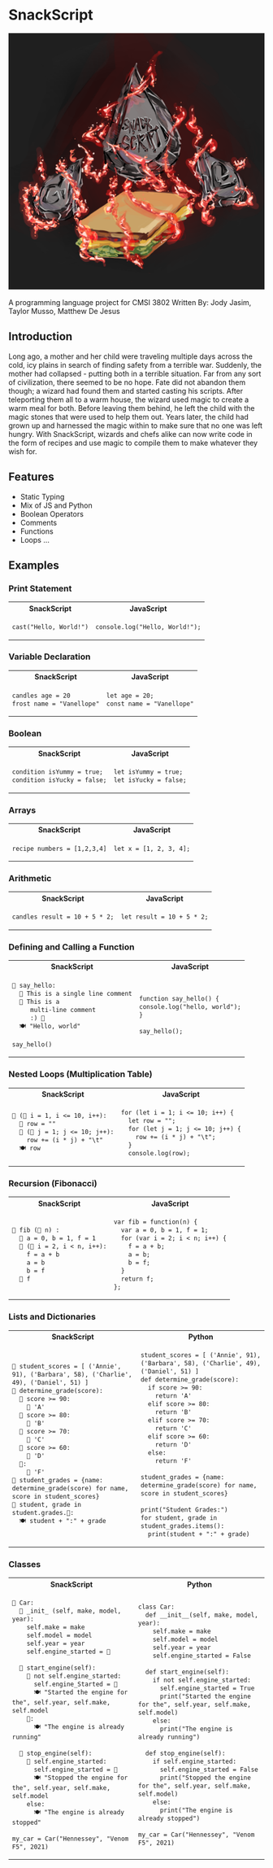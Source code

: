 # SnackScript

![logo](https://github.com/Jjasim1/SnackScript/blob/main/docs/logo.png)

A programming language project for CMSI 3802
Written By: Jody Jasim, Taylor Musso, Matthew De Jesus 

## Introduction
Long ago, a mother and her child were traveling multiple days across the cold, icy plains in search of finding safety from a terrible war. Suddenly, the mother had collapsed - putting both in a terrible situation. Far from any sort of civilization, there seemed to be no hope. Fate did not abandon them though; a wizard had found them and started casting his scripts. After teleporting them all to a warm house, the wizard used magic to create a warm meal for both. Before leaving them behind, he left the child with the magic stones that were used to help them out. Years later, the child had grown up and harnessed the magic within to make sure that no one was left hungry. With SnackScript, wizards and chefs alike can now write code in the form of recipes and use magic to compile them to make whatever they wish for. 

## Features
- Static Typing
- Mix of JS and Python
- Boolean Operators
- Comments
- Functions
- Loops
...

## Examples

### Print Statement

<table>
<tr> <th>SnackScript</th><th>JavaScript</th><tr>
</tr>
<td>

```SnackScript
cast("Hello, World!")
```

</td>

<td>

```
console.log("Hello, World!");
```

</td>
</table>

### Variable Declaration

<table>
<tr> <th>SnackScript</th><th>JavaScript</th><tr>
</tr>
<td>

```SnackScript
candles age = 20
frost name = "Vanellope"
```

</td>

<td>

```
let age = 20;
const name = "Vanellope"
```

</td>
</table>

### Boolean

<table>
<tr> <th>SnackScript</th><th>JavaScript</th><tr>
</tr>
<td>

```SnackScript
condition isYummy = true;
condition isYucky = false;
```

</td>

<td>

```
let isYummy = true;
let isYucky = false;
```

</td>
</table>

### Arrays

<table>
<tr> <th>SnackScript</th><th>JavaScript</th><tr>
</tr>
<td>

```SnackScript
recipe numbers = [1,2,3,4]
```

</td>

<td>

```
let x = [1, 2, 3, 4];
```

</td>
</table>

### Arithmetic

<table>
<tr> <th>SnackScript</th><th>JavaScript</th><tr>
</tr>
<td>

```SnackScript
candles result = 10 + 5 * 2;
```

</td>

<td>

```
let result = 10 + 5 * 2;
```

</td>
</table>

### Defining and Calling a Function

<table>
<tr> <th>SnackScript</th><th>JavaScript</th><tr>
</tr>
<td>

```SnackScript
🥘 say_hello:
  🍦 This is a single line comment
  🍨 This is a
     multi-line comment
     :) 🍨
  🍽️ "Hello, world"

say_hello()
```

</td>

<td>

```
function say_hello() {
console.log("hello, world");
}

say_hello();
```

</td>
</table>

### Nested Loops (Multiplication Table)

<table>
<tr> <th>SnackScript</th><th>JavaScript</th><tr>
</tr>
<td>

```SnackScript
🍥 (🍳 i = 1, i <= 10, i++):
  🍝 row = ""
  🍥 (🍳 j = 1; j <= 10; j++):
    row += (i * j) + "\t"
  🍽️ row
```

</td>

<td>

```
for (let i = 1; i <= 10; i++) {
  let row = "";
  for (let j = 1; j <= 10; j++) {
    row += (i * j) + "\t";
  }
  console.log(row);
```

</td>
</table>

### Recursion (Fibonacci)

<table>
<tr> <th>SnackScript</th><th>JavaScript</th><tr>
</tr>
<td>

```SnackScript
🥘 fib (🍳 n) :
  🍳 a = 0, b = 1, f = 1
  🍥 (🍳 i = 2, i < n, i++):
    f = a + b
    a = b
    b = f
  🫗 f
```

</td>

<td>

```
var fib = function(n) {
  var a = 0, b = 1, f = 1;
  for (var i = 2; i < n; i++) {
    f = a + b;
    a = b;
    b = f;
  }
  return f;
};
```

</td>
</table>

### Lists and Dictionaries

<table>
<tr> <th>SnackScript</th><th>Python</th><tr>
</tr>
<td>

```SnackScript
🥡 student_scores = [ ('Annie', 91), ('Barbara', 58), ('Charlie', 49), ('Daniel', 51) ]
🥘 determine_grade(score):
  🧁 score >= 90:
    🫗 'A'
  🍰 score >= 80:
    🫗 'B'
  🍰 score >= 70:
    🫗 'C'
  🍰 score >= 60:
    🫗 'D'
  🎂:
    🫗 'F'
🍱 student_grades = {name: determine_grade(score) for name, score in student_scores}
🍥 student, grade in student.grades.🥚:
  🍽️ student + ":" + grade
```

</td>

<td>

```
student_scores = [ ('Annie', 91), ('Barbara', 58), ('Charlie', 49), ('Daniel', 51) ]
def determine_grade(score):
  if score >= 90:
    return 'A'
  elif score >= 80:
    return 'B'
  elif score >= 70:
    return 'C'
  elif score >= 60:
    return 'D'
  else:
    return 'F'

student_grades = {name: determine_grade(score) for name, score in student_scores}

print("Student Grades:")
for student, grade in student_grades.items():
  print(student + ":" + grade)
```

</td>
</table>

### Classes

<table>
<tr> <th>SnackScript</th><th>Python</th><tr>
</tr>
<td>

```SnackScript
🫙 Car:
  🥘 _init_ (self, make, model, year):
    self.make = make
    self.model = model
    self.year = year
    self.engine_started = 🍲

  🥘 start_engine(self):
    🧁 not self.engine_started:
      self.engine_Started = 🥗
      🍽️ "Started the engine for the", self.year, self.make, self.model
    🎂:
      🍽️ "The engine is already running"

  🥘 stop_engine(self):
    🧁 self.engine_started:
      self.engine_started = 🍲
      🍽️ "Stopped the engine for the", self.year, self.make, self.model
    else:
      🍽️ "The engine is already stopped"

my_car = Car("Hennessey", "Venom F5", 2021)
```

</td>

<td>

```
class Car:
  def __init__(self, make, model, year):
    self.make = make
    self.model = model
    self.year = year
    self.engine_started = False

  def start_engine(self):
    if not self.engine_started:
      self.engine_started = True
      print("Started the engine for the", self.year, self.make, self.model)
    else:
      print("The engine is already running")

  def stop_engine(self):
    if self.engine_started:
      self.engine_started = False
      print("Stopped the engine for the", self.year, self.make, self.model)
    else:
      print("The engine is already stopped")

my_car = Car("Hennessey", "Venom F5", 2021)

```

</td>
</table>

